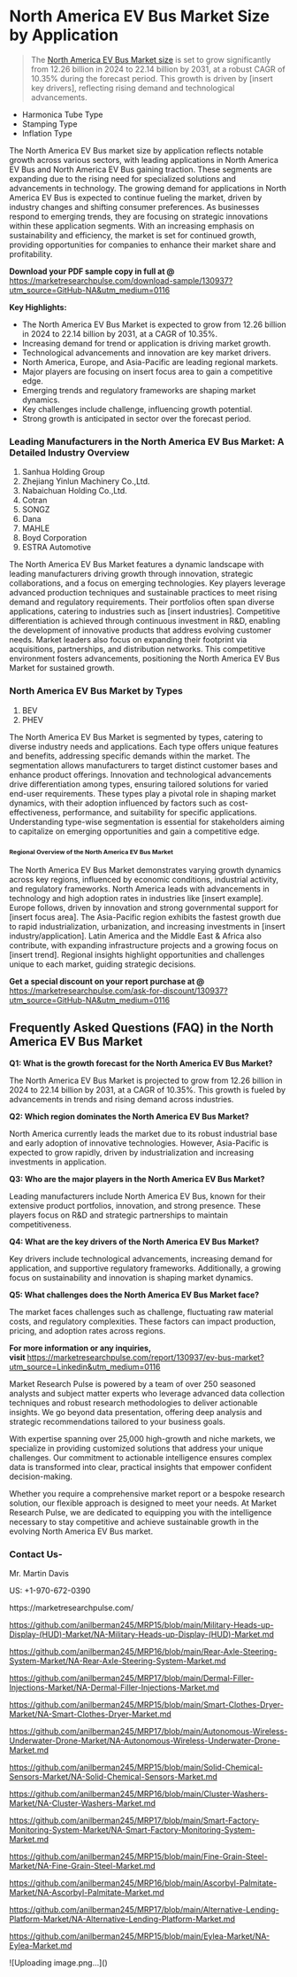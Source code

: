 <h1>North America EV Bus Market&nbsp;Size by Application</h1><blockquote><p>The <a href="https://marketresearchpulse.com/download-sample/130937?utm_source=GitHub-NA&amp;utm_medium=0116">North America EV Bus Market size</a> is set to grow significantly from 12.26 billion in 2024 to 22.14 billion by 2031, at a robust CAGR of 10.35% during the forecast period. This growth is driven by [insert key drivers], reflecting rising demand and technological advancements.</p></blockquote><ul><li>Harmonica Tube Type<li> Stamping Type<li> Inflation Type</li></ul><p>The North America EV Bus market size by application reflects notable growth across various sectors, with leading applications in North America EV Bus and North America EV Bus gaining traction. These segments are expanding due to the rising need for specialized solutions and advancements in technology. The growing demand for applications in North America EV Bus is expected to continue fueling the market, driven by industry changes and shifting consumer preferences. As businesses respond to emerging trends, they are focusing on strategic innovations within these application segments. With an increasing emphasis on sustainability and efficiency, the market is set for continued growth, providing opportunities for companies to enhance their market share and profitability.</p><p><strong>Download your PDF sample copy in full at @ </strong><a href="https://marketresearchpulse.com/download-sample/130937?utm_source=GitHub-NA&amp;utm_medium=0116">https://marketresearchpulse.com/download-sample/130937?utm_source=GitHub-NA&amp;utm_medium=0116</a></p><p><strong>Key Highlights: </strong></p><ul><li>The North America EV Bus Market is expected to grow from 12.26 billion in 2024 to 22.14 billion by 2031, at a CAGR of 10.35%.</li><li>Increasing demand for trend or application is driving market growth.</li><li>Technological advancements and innovation are key market drivers.</li><li>North America, Europe, and Asia-Pacific are leading regional markets.</li><li>Major players are focusing on insert focus area to gain a competitive edge.</li><li>Emerging trends and regulatory frameworks are shaping market dynamics.</li><li>Key challenges include challenge, influencing growth potential.</li><li>Strong growth is anticipated in sector over the forecast period.</li></ul><h3>Leading Manufacturers in the North America EV Bus Market: A Detailed Industry Overview</h3><ol><li>Sanhua Holding Group</li><li>Zhejiang Yinlun Machinery Co.,Ltd.</li><li>Nabaichuan Holding Co.,Ltd.</li><li>Cotran</li><li>SONGZ</li><li>Dana</li><li>MAHLE</li><li>Boyd Corporation</li><li>ESTRA Automotive</li></ol><div class="flex max-w-full flex-col flex-grow"><div class="min-h-8 text-message flex w-full flex-col items-end gap-2 whitespace-normal break-words [.text-message+&amp;]:mt-5" dir="auto" data-message-author-role="assistant" data-message-id="fd8432e4-4910-450d-b182-61b7bfb0a01f" data-message-model-slug="gpt-4o"><div class="flex w-full flex-col gap-1 empty:hidden first:pt-[3px]"><div class="markdown prose w-full break-words dark:prose-invert light"><p>The North America EV Bus Market features a dynamic landscape with leading manufacturers driving growth through innovation, strategic collaborations, and a focus on emerging technologies. Key players leverage advanced production techniques and sustainable practices to meet rising demand and regulatory requirements. Their portfolios often span diverse applications, catering to industries such as [insert industries]. Competitive differentiation is achieved through continuous investment in R&amp;D, enabling the development of innovative products that address evolving customer needs. Market leaders also focus on expanding their footprint via acquisitions, partnerships, and distribution networks. This competitive environment fosters advancements, positioning the North America EV Bus Market for sustained growth.</p></div></div></div></div><h3>North America EV Bus Market by Types</h3><ol><li>BEV<li> PHEV</li></ol><div class="flex max-w-full flex-col flex-grow"><div class="min-h-8 text-message flex w-full flex-col items-end gap-2 whitespace-normal break-words [.text-message+&amp;]:mt-5" dir="auto" data-message-author-role="assistant" data-message-id="084470be-0bb7-4664-bddf-5156b4f41249" data-message-model-slug="gpt-4o-mini"><div class="flex w-full flex-col gap-1 empty:hidden first:pt-[3px]"><div class="markdown prose w-full break-words dark:prose-invert light"><p>The North America EV Bus Market is segmented by types, catering to diverse industry needs and applications. Each type offers unique features and benefits, addressing specific demands within the market. The segmentation allows manufacturers to target distinct customer bases and enhance product offerings. Innovation and technological advancements drive differentiation among types, ensuring tailored solutions for varied end-user requirements. These types play a pivotal role in shaping market dynamics, with their adoption influenced by factors such as cost-effectiveness, performance, and suitability for specific applications. Understanding type-wise segmentation is essential for stakeholders aiming to capitalize on emerging opportunities and gain a competitive edge.</p></div></div></div></div><h3><span style="font-size: 11px;">Regional Overview of the North America EV Bus Market</span></h3><div class="flex max-w-full flex-col flex-grow"><div class="min-h-8 text-message flex w-full flex-col items-end gap-2 whitespace-normal break-words [.text-message+&amp;]:mt-5" dir="auto" data-message-author-role="assistant" data-message-id="e9038762-ce64-4e30-91c9-9bd413514231" data-message-model-slug="gpt-4o-mini"><div class="flex w-full flex-col gap-1 empty:hidden first:pt-[3px]"><div class="markdown prose w-full break-words dark:prose-invert light"><p>The North America EV Bus Market demonstrates varying growth dynamics across key regions, influenced by economic conditions, industrial activity, and regulatory frameworks. North America leads with advancements in technology and high adoption rates in industries like [insert example]. Europe follows, driven by innovation and strong governmental support for [insert focus area]. The Asia-Pacific region exhibits the fastest growth due to rapid industrialization, urbanization, and increasing investments in [insert industry/application]. Latin America and the Middle East &amp; Africa also contribute, with expanding infrastructure projects and a growing focus on [insert trend]. Regional insights highlight opportunities and challenges unique to each market, guiding strategic decisions.</p></div></div></div></div><p><strong>Get a special discount on your report purchase at @ </strong><a href="https://marketresearchpulse.com/ask-for-discount/130937?utm_source=GitHub-NA&amp;utm_medium=0116">https://marketresearchpulse.com/ask-for-discount/130937?utm_source=GitHub-NA&amp;utm_medium=0116</a></p><h2>Frequently Asked Questions (FAQ) in the North America EV Bus Market</h2><p><strong>Q1: What is the growth forecast for the North America EV Bus Market?</strong></p><p>The North America EV Bus Market is projected to grow from 12.26 billion in 2024 to 22.14 billion by 2031, at a CAGR of 10.35%. This growth is fueled by advancements in trends and rising demand across industries.</p><p><strong>Q2: Which region dominates the North America EV Bus Market?</strong></p><p>North America currently leads the market due to its robust industrial base and early adoption of innovative technologies. However, Asia-Pacific is expected to grow rapidly, driven by industrialization and increasing investments in application.</p><p><strong>Q3: Who are the major players in the North America EV Bus Market?</strong></p><p>Leading manufacturers include North America EV Bus, known for their extensive product portfolios, innovation, and strong presence. These players focus on R&amp;D and strategic partnerships to maintain competitiveness.</p><p><strong>Q4: What are the key drivers of the North America EV Bus Market?</strong></p><p>Key drivers include technological advancements, increasing demand for application, and supportive regulatory frameworks. Additionally, a growing focus on sustainability and innovation is shaping market dynamics.</p><p><strong>Q5: What challenges does the North America EV Bus Market face?</strong></p><p>The market faces challenges such as challenge, fluctuating raw material costs, and regulatory complexities. These factors can impact production, pricing, and adoption rates across regions.</p><p><strong>For more information or any inquiries, visit&nbsp;</strong><a href="https://marketresearchpulse.com/report/130937/ev-bus-market?utm_source=Linkedin&utm_medium=0116">https://marketresearchpulse.com/report/130937/ev-bus-market?utm_source=Linkedin&utm_medium=0116</a></p><p>Market Research Pulse is powered by a team of over 250 seasoned analysts and subject matter experts who leverage advanced data collection techniques and robust research methodologies to deliver actionable insights. We go beyond data presentation, offering deep analysis and strategic recommendations tailored to your business goals.</p><p>With expertise spanning over 25,000 high-growth and niche markets, we specialize in providing customized solutions that address your unique challenges. Our commitment to actionable intelligence ensures complex data is transformed into clear, practical insights that empower confident decision-making.</p><p>Whether you require a comprehensive market report or a bespoke research solution, our flexible approach is designed to meet your needs. At Market Research Pulse, we are dedicated to equipping you with the intelligence necessary to stay competitive and achieve sustainable growth in the evolving North America EV Bus market.</p><h3><strong>Contact Us-</strong></h3><p>Mr. Martin Davis</p><p>US: +1-970-672-0390</p><p>https://marketresearchpulse.com/</p><p><a href="https://github.com/anilberman245/MRP15/blob/main/Military-Heads-up-Display-(HUD)-Market/NA-Military-Heads-up-Display-(HUD)-Market.md">https://github.com/anilberman245/MRP15/blob/main/Military-Heads-up-Display-(HUD)-Market/NA-Military-Heads-up-Display-(HUD)-Market.md</a></p><p><a href="https://github.com/anilberman245/MRP16/blob/main/Rear-Axle-Steering-System-Market/NA-Rear-Axle-Steering-System-Market.md">https://github.com/anilberman245/MRP16/blob/main/Rear-Axle-Steering-System-Market/NA-Rear-Axle-Steering-System-Market.md</a></p><p><a href="https://github.com/anilberman245/MRP17/blob/main/Dermal-Filler-Injections-Market/NA-Dermal-Filler-Injections-Market.md">https://github.com/anilberman245/MRP17/blob/main/Dermal-Filler-Injections-Market/NA-Dermal-Filler-Injections-Market.md</a></p><p><a href="https://github.com/anilberman245/MRP15/blob/main/Smart-Clothes-Dryer-Market/NA-Smart-Clothes-Dryer-Market.md">https://github.com/anilberman245/MRP15/blob/main/Smart-Clothes-Dryer-Market/NA-Smart-Clothes-Dryer-Market.md</a></p><p><a href="https://github.com/anilberman245/MRP17/blob/main/Autonomous-Wireless-Underwater-Drone-Market/NA-Autonomous-Wireless-Underwater-Drone-Market.md">https://github.com/anilberman245/MRP17/blob/main/Autonomous-Wireless-Underwater-Drone-Market/NA-Autonomous-Wireless-Underwater-Drone-Market.md</a></p><p><a href="https://github.com/anilberman245/MRP15/blob/main/Solid-Chemical-Sensors-Market/NA-Solid-Chemical-Sensors-Market.md">https://github.com/anilberman245/MRP15/blob/main/Solid-Chemical-Sensors-Market/NA-Solid-Chemical-Sensors-Market.md</a></p><p><a href="https://github.com/anilberman245/MRP16/blob/main/Cluster-Washers-Market/NA-Cluster-Washers-Market.md">https://github.com/anilberman245/MRP16/blob/main/Cluster-Washers-Market/NA-Cluster-Washers-Market.md</a></p><p><a href="https://github.com/anilberman245/MRP17/blob/main/Smart-Factory-Monitoring-System-Market/NA-Smart-Factory-Monitoring-System-Market.md">https://github.com/anilberman245/MRP17/blob/main/Smart-Factory-Monitoring-System-Market/NA-Smart-Factory-Monitoring-System-Market.md</a></p><p><a href="https://github.com/anilberman245/MRP15/blob/main/Fine-Grain-Steel-Market/NA-Fine-Grain-Steel-Market.md">https://github.com/anilberman245/MRP15/blob/main/Fine-Grain-Steel-Market/NA-Fine-Grain-Steel-Market.md</a></p><p><a href="https://github.com/anilberman245/MRP16/blob/main/Ascorbyl-Palmitate-Market/NA-Ascorbyl-Palmitate-Market.md">https://github.com/anilberman245/MRP16/blob/main/Ascorbyl-Palmitate-Market/NA-Ascorbyl-Palmitate-Market.md</a></p><p><a href="https://github.com/anilberman245/MRP17/blob/main/Alternative-Lending-Platform-Market/NA-Alternative-Lending-Platform-Market.md">https://github.com/anilberman245/MRP17/blob/main/Alternative-Lending-Platform-Market/NA-Alternative-Lending-Platform-Market.md</a></p><p><a href="https://github.com/anilberman245/MRP15/blob/main/Eylea-Market/NA-Eylea-Market.md">https://github.com/anilberman245/MRP15/blob/main/Eylea-Market/NA-Eylea-Market.md</a></p>
![Uploading image.png…]()
